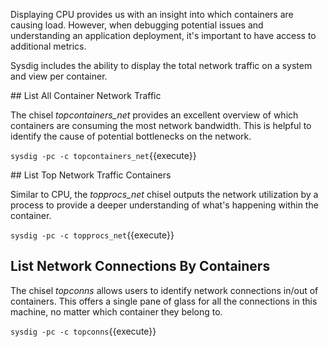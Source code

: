 Displaying CPU provides us with an insight into which containers are causing load. However, when debugging potential issues and understanding an application deployment, it's important to have access to additional metrics.

Sysdig includes the ability to display the total network traffic on a system and view per container.

## List All Container Network Traffic

The chisel _topcontainers_net_ provides an excellent overview of which containers are consuming the most network bandwidth. This is helpful to identify the cause of potential bottlenecks on the network.

`sysdig -pc -c topcontainers_net`{{execute}}

## List Top Network Traffic Containers

Similar to CPU, the _topprocs_net_ chisel outputs the network utilization by a process to provide a deeper understanding of what's happening within the container.

`sysdig -pc -c topprocs_net`{{execute}}

## List Network Connections By Containers

The chisel _topconns_ allows users to identify network connections in/out of containers. This offers a single pane of glass for all the connections in this machine, no matter which container they belong to.

`sysdig -pc -c topconns`{{execute}}
